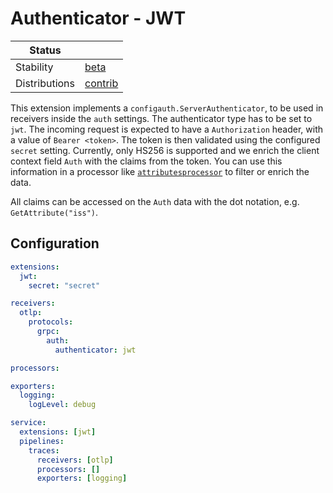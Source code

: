 # Authenticator - JWT

<!-- status autogenerated section -->
| Status                   |           |
| ------------------------ |-----------|
| Stability                | [beta]   |
| Distributions            | [contrib] |

[beta]: https://github.com/open-telemetry/opentelemetry-collector#beta
[contrib]: https://github.com/open-telemetry/opentelemetry-collector-releases/tree/main/distributions/otelcol-contrib
<!-- end autogenerated section -->

This extension implements a `configauth.ServerAuthenticator`, to be used in receivers inside the `auth` settings. The authenticator type has to be set to `jwt`.
The incoming request is expected to have a `Authorization` header, with a value of `Bearer <token>`. The token is then validated using the configured `secret` setting.
Currently, only HS256 is supported and we enrich the client context field `Auth` with the claims from the token. You can use this information in a processor like [`attributesprocessor`](https://github.com/open-telemetry/opentelemetry-collector-contrib/tree/main/processor/attributesprocessor) to filter or enrich the data.

All claims can be accessed on the `Auth` data with the dot notation, e.g. `GetAttribute("iss")`.

## Configuration

```yaml
extensions:
  jwt:
    secret: "secret"

receivers:
  otlp:
    protocols:
      grpc:
        auth:
          authenticator: jwt

processors:

exporters:
  logging:
    logLevel: debug

service:
  extensions: [jwt]
  pipelines:
    traces:
      receivers: [otlp]
      processors: []
      exporters: [logging]
```
